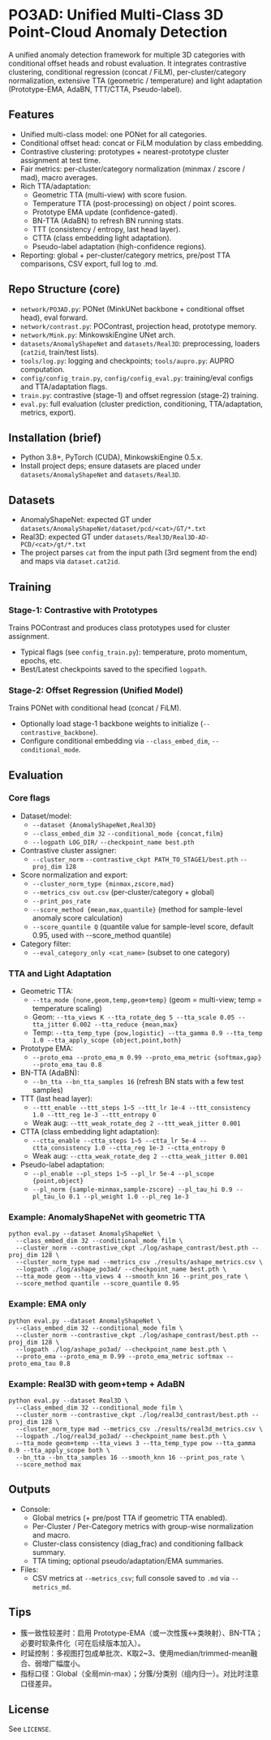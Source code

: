 # PO3AD: Unified Multi-Class 3D Point-Cloud Anomaly Detection

A unified anomaly detection framework for multiple 3D categories with conditional offset heads and robust evaluation. It integrates contrastive clustering, conditional regression (concat / FiLM), per-cluster/category normalization, extensive TTA (geometric / temperature) and light adaptation (Prototype-EMA, AdaBN, TTT/CTTA, Pseudo-label).

## Features
- Unified multi-class model: one PONet for all categories.
- Conditional offset head: concat or FiLM modulation by class embedding.
- Contrastive clustering: prototypes + nearest-prototype cluster assignment at test time.
- Fair metrics: per-cluster/category normalization (minmax / zscore / mad), macro averages.
- Rich TTA/adaptation:
  - Geometric TTA (multi-view) with score fusion.
  - Temperature TTA (post-processing) on object / point scores.
  - Prototype EMA update (confidence-gated).
  - BN-TTA (AdaBN) to refresh BN running stats.
  - TTT (consistency / entropy, last head layer).
  - CTTA (class embedding light adaptation).
  - Pseudo-label adaptation (high-confidence regions).
- Reporting: global + per-cluster/category metrics, pre/post TTA comparisons, CSV export, full log to .md.

## Repo Structure (core)
- `network/PO3AD.py`: PONet (MinkUNet backbone + conditional offset head), eval forward.
- `network/contrast.py`: POContrast, projection head, prototype memory.
- `network/Mink.py`: MinkowskiEngine UNet arch.
- `datasets/AnomalyShapeNet` and `datasets/Real3D`: preprocessing, loaders (`cat2id`, train/test lists).
- `tools/log.py`: logging and checkpoints; `tools/aupro.py`: AUPRO computation.
- `config/config_train.py`, `config/config_eval.py`: training/eval configs and TTA/adaptation flags.
- `train.py`: contrastive (stage-1) and offset regression (stage-2) training.
- `eval.py`: full evaluation (cluster prediction, conditioning, TTA/adaptation, metrics, export).

## Installation (brief)
- Python 3.8+, PyTorch (CUDA), MinkowskiEngine 0.5.x.
- Install project deps; ensure datasets are placed under `datasets/AnomalyShapeNet` and `datasets/Real3D`.

## Datasets
- AnomalyShapeNet: expected GT under `datasets/AnomalyShapeNet/dataset/pcd/<cat>/GT/*.txt`
- Real3D: expected GT under `datasets/Real3D/Real3D-AD-PCD/<cat>/gt/*.txt`
- The project parses `cat` from the input path (3rd segment from the end) and maps via `dataset.cat2id`.

## Training

### Stage-1: Contrastive with Prototypes
Trains POContrast and produces class prototypes used for cluster assignment.
- Typical flags (see `config_train.py`): temperature, proto momentum, epochs, etc.
- Best/Latest checkpoints saved to the specified `logpath`.

### Stage-2: Offset Regression (Unified Model)
Trains PONet with conditional head (concat / FiLM).
- Optionally load stage-1 backbone weights to initialize (`--contrastive_backbone`).
- Configure conditional embedding via `--class_embed_dim`, `--conditional_mode`.

## Evaluation

### Core flags
- Dataset/model:
  - `--dataset {AnomalyShapeNet,Real3D}`
  - `--class_embed_dim 32` `--conditional_mode {concat,film}`
  - `--logpath LOG_DIR/` `--checkpoint_name best.pth`
- Contrastive cluster assigner:
  - `--cluster_norm` `--contrastive_ckpt PATH_TO_STAGE1/best.pth` `--proj_dim 128`
- Score normalization and export:
  - `--cluster_norm_type {minmax,zscore,mad}`
  - `--metrics_csv out.csv` (per-cluster/category + global)
  - `--print_pos_rate`
  - `--score_method {mean,max,quantile}` (method for sample-level anomaly score calculation)
  - `--score_quantile Q` (quantile value for sample-level score, default 0.95, used with --score_method quantile)
- Category filter:
  - `--eval_category_only <cat_name>` (subset to one category)

### TTA and Light Adaptation
- Geometric TTA:
  - `--tta_mode {none,geom,temp,geom+temp}` (geom = multi-view; temp = temperature scaling)
  - Geom: `--tta_views K --tta_rotate_deg 5 --tta_scale 0.05 --tta_jitter 0.002 --tta_reduce {mean,max}`
  - Temp: `--tta_temp_type {pow,logistic} --tta_gamma 0.9 --tta_temp 1.0 --tta_apply_scope {object,point,both}`
- Prototype EMA:
  - `--proto_ema --proto_ema_m 0.99 --proto_ema_metric {softmax,gap} --proto_ema_tau 0.8`
- BN-TTA (AdaBN):
  - `--bn_tta --bn_tta_samples 16` (refresh BN stats with a few test samples)
- TTT (last head layer):
  - `--ttt_enable --ttt_steps 1~5 --ttt_lr 1e-4 --ttt_consistency 1.0 --ttt_reg 1e-3 --ttt_entropy 0`
  - Weak aug: `--ttt_weak_rotate_deg 2 --ttt_weak_jitter 0.001`
- CTTA (class embedding light adaptation):
  - `--ctta_enable --ctta_steps 1~5 --ctta_lr 5e-4 --ctta_consistency 1.0 --ctta_reg 1e-3 --ctta_entropy 0`
  - Weak aug: `--ctta_weak_rotate_deg 2 --ctta_weak_jitter 0.001`
- Pseudo-label adaptation:
  - `--pl_enable --pl_steps 1~5 --pl_lr 5e-4 --pl_scope {point,object}`
  - `--pl_norm {sample-minmax,sample-zscore} --pl_tau_hi 0.9 --pl_tau_lo 0.1 --pl_weight 1.0 --pl_reg 1e-3`

### Example: AnomalyShapeNet with geometric TTA
```
python eval.py --dataset AnomalyShapeNet \
  --class_embed_dim 32 --conditional_mode film \
  --cluster_norm --contrastive_ckpt ./log/ashape_contrast/best.pth --proj_dim 128 \
  --cluster_norm_type mad --metrics_csv ./results/ashape_metrics.csv \
  --logpath ./log/ashape_po3ad/ --checkpoint_name best.pth \
  --tta_mode geom --tta_views 4 --smooth_knn 16 --print_pos_rate \
  --score_method quantile --score_quantile 0.95
```

### Example: EMA only
```
python eval.py --dataset AnomalyShapeNet \
  --class_embed_dim 32 --conditional_mode film \
  --cluster_norm --contrastive_ckpt ./log/ashape_contrast/best.pth --proj_dim 128 \
  --logpath ./log/ashape_po3ad/ --checkpoint_name best.pth \
  --proto_ema --proto_ema_m 0.99 --proto_ema_metric softmax --proto_ema_tau 0.8
```

### Example: Real3D with geom+temp + AdaBN
```
python eval.py --dataset Real3D \
  --class_embed_dim 32 --conditional_mode film \
  --cluster_norm --contrastive_ckpt ./log/real3d_contrast/best.pth --proj_dim 128 \
  --cluster_norm_type mad --metrics_csv ./results/real3d_metrics.csv \
  --logpath ./log/real3d_po3ad/ --checkpoint_name best.pth \
  --tta_mode geom+temp --tta_views 3 --tta_temp_type pow --tta_gamma 0.9 --tta_apply_scope both \
  --bn_tta --bn_tta_samples 16 --smooth_knn 16 --print_pos_rate \
  --score_method max
```

## Outputs
- Console:
  - Global metrics (+ pre/post TTA if geometric TTA enabled).
  - Per-Cluster / Per-Category metrics with group-wise normalization and macro.
  - Cluster-class consistency (diag_frac) and conditioning fallback summary.
  - TTA timing; optional pseudo/adaptation/EMA summaries.
- Files:
  - CSV metrics at `--metrics_csv`; full console saved to `.md` via `--metrics_md`.

## Tips
- 簇一致性较差时：启用 Prototype-EMA（或一次性簇↔类映射）、BN-TTA；必要时软条件化（可在后续版本加入）。
- 时延控制：多视图打包成单批次、K取2~3、使用median/trimmed-mean融合、弱增广幅度小。
- 指标口径：Global（全局min-max）；分簇/分类别（组内归一）。对比时注意口径差异。

## License
See `LICENSE`.